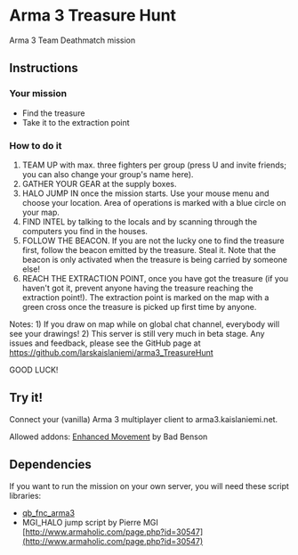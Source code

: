 # Arma 3 Treasure Hunt

Arma 3 Team Deathmatch mission

## Instructions

### Your mission
- Find the treasure
- Take it to the extraction point

### How to do it
 
1. TEAM UP with max. three fighters per group (press U and invite friends; you can also change your group's name here).
2. GATHER YOUR GEAR at the supply boxes.
3. HALO JUMP IN once the mission starts. Use your mouse menu and choose your location. Area of operations is marked with a blue circle on your map.
4. FIND INTEL by talking to the locals and by scanning through the computers you find in the houses.
5. FOLLOW THE BEACON. If you are not the lucky one to find the treasure first, follow the beacon emitted by the treasure. Steal it. Note that the beacon is only activated when the treasure is being carried by someone else!
6. REACH THE EXTRACTION POINT, once you have got the treasure (if you haven't got it, prevent anyone having the treasure reaching the extraction point!). The extraction point is marked on the map with a green cross once the treasure is picked up first time by anyone.

Notes: 1) If you draw on map while on global chat channel, everybody will see your drawings! 2) This server is still very much in beta stage. Any issues and feedback, please see the GitHub page at https://github.com/larskaislaniemi/arma3_TreasureHunt

GOOD LUCK!

## Try it!

Connect your (vanilla) Arma 3 multiplayer client to arma3.kaislaniemi.net.

Allowed addons: [Enhanced Movement](http://www.armaholic.com/page.php?id=30547) by Bad Benson

## Dependencies

If you want to run the mission on your own server, you will need these script libraries:

- [qb_fnc_arma3](https://github.com/larskaislaniemi/qb_fnc_arma3)
- MGI_HALO jump script by Pierre MGI [http://www.armaholic.com/page.php?id=30547](http://www.armaholic.com/page.php?id=30547)


